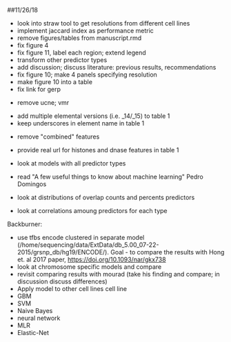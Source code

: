 
##11/26/18
- look into straw tool to get resolutions from different cell lines
- implement jaccard index as performance metric
- remove figures/tables from manuscript.rmd
- fix figure 4
- fix figure 11, label each region; extend legend
- transform other predictor types
- add discussion; discuss literature: previous results, recommendations
- fix figure 10; make 4 panels specifying resolution
- make figure 10 into a table
- fix link for gerp 
+ remove ucne; vmr
- add multiple elemental versions (i.e. _14/_15) to table 1
- keep underscores in element name in table 1
+ remove "combined" features
- provide real url for histones and dnase features in table 1
- look at models with all predictor types 


- read "A few useful things to know about machine learning" Pedro Domingos
- look at distributions of overlap counts and percents predictors
- look at correlations amoung predictors for each type


Backburner: 
- use tfbs encode clustered in separate model (/home/sequencing/data/ExtData/db_5.00_07-22-2015/grsnp_db/hg19/ENCODE/). Goal - to compare the results with Hong et. al 2017 paper, https://doi.org/10.1093/nar/gkx738
- look at chromosome specific models and compare
- revisit comparing results with mourad (take his finding and compare; in discussion discuss differences)
- Apply model to other cell lines cell line
- GBM
- SVM
- Naive Bayes
- neural network
- MLR
- Elastic-Net 


 






